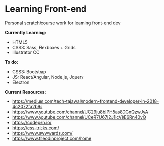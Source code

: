 # Learning Front-end 
Personal scratch/course work for learning front-end dev

**Currently Learning:**

* HTML5
* CSS3: Sass, Flexboxes + Grids
* Illustrator CC 

**To do:**

* CSS3: Bootstrap
* JS: React/Angular, Node.js, Jquery
* Electron

**Current Resources:**

* https://medium.com/tech-tajawal/modern-frontend-developer-in-2018-4c2072fa2b9c
* https://www.youtube.com/channel/UC29ju8bIPH5as8OGnQzwJyA
* https://www.youtube.com/channel/UCeR7U67I2J1icV8E6Rn40vQ
* https://codepen.io/
* https://css-tricks.com/
* https://www.awwwards.com/
* https://www.theodinproject.com/home
